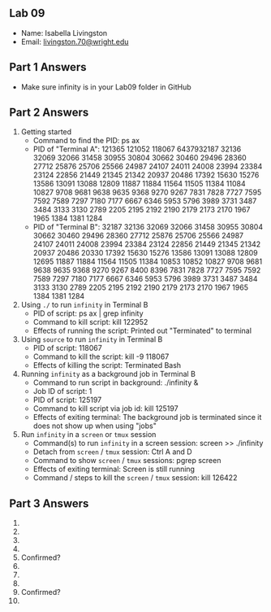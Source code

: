 ## Lab 09

- Name: Isabella Livingston
- Email: livingston.70@wright.edu

## Part 1 Answers

- Make sure infinity is in your Lab09 folder in GitHub

## Part 2 Answers

1. Getting started
   - Command to find the PID: ps ax
   - PID of "Terminal A": 121365 121052 118067 6437932187 32136 32069 32066 31458 30955 30804 30662 30460 29496 28360 27712 25876 25706 25566 24987 24107 24011 24008 23994 23384 23124 22856 21449 21345 21342 20937 20486 17392 15630 15276 13586 13091 13088 12809 11887 11884 11564 11505 11384 11084 10827 9708 9681 9638 9635 9368 9270 9267 7831 7828 7727 7595 7592 7589 7297 7180 7177 6667 6346 5953 5796 3989 3731 3487 3484 3133 3130 2789 2205 2195 2192 2190 2179 2173 2170 1967 1965 1384 1381 1284
   - PID of "Terminal B": 32187 32136 32069 32066 31458 30955 30804 30662 30460 29496 28360 27712 25876 25706 25566 24987 24107 24011 24008 23994 23384 23124 22856 21449 21345 21342 20937 20486 20330 17392 15630 15276 13586 13091 13088 12809 12695 11887 11884 11564 11505 11384 10853 10852 10827 9708 9681 9638 9635 9368 9270 9267 8400 8396 7831 7828 7727 7595 7592 7589 7297 7180 7177 6667 6346 5953 5796 3989 3731 3487 3484 3133 3130 2789 2205 2195 2192 2190 2179 2173 2170 1967 1965 1384 1381 1284
2. Using `./` to run `infinity` in Terminal B
   - PID of script: ps ax | grep infinity 
   - Command to kill script: kill 122952
   - Effects of running the script: Printed out "Terminated" to terminal
3. Using `source` to run `infinity` in Terminal B
   - PID of script: 118067
   - Command to kill the script: kill -9 118067
   - Effects of killing the script: Terminated Bash
4. Running `infinity` as a background job in Terminal B
   - Command to run script in background: ./infinity &
   - Job ID of script: 1
   - PID of script: 125197
   - Command to kill script via job id: kill 125197
   - Effects of exiting terminal: The background job is terminated since it does not show up when using "jobs"
5. Run `infinity` in a `screen` or `tmux` session 
   - Command(s) to run `infinity` in a screen session: screen >> ./infinity
   - Detach from `screen` / `tmux` session: Ctrl A and D
   - Command to show `screen` / `tmux` sessions: pgrep screen
   - Effects of exiting terminal: Screen is still running
   - Command / steps to kill the `screen` / `tmux` session: kill 126422

## Part 3 Answers

1.
2.
3.
4.
5. Confirmed?
6.
7.
8.
9. Confirmed?
10.
